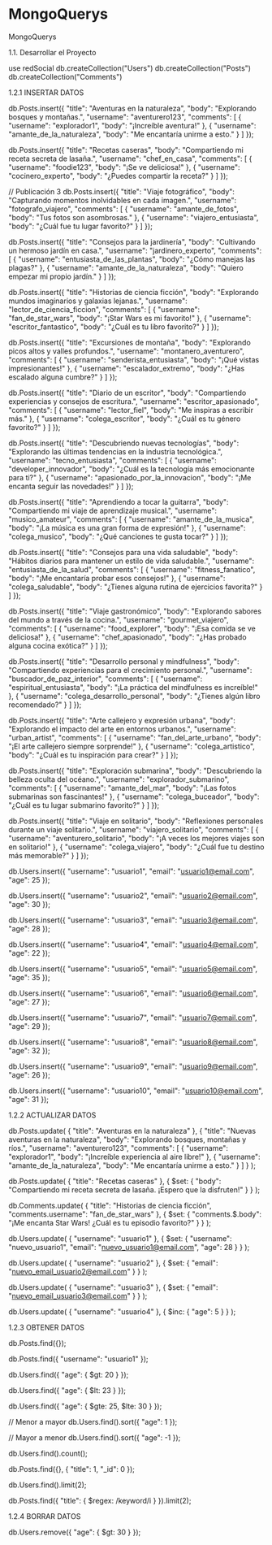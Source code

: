 # MongoQuerys
MongoQuerys

1.1. Desarrollar el Proyecto

use redSocial
db.createCollection("Users")
db.createCollection("Posts")
db.createCollection("Comments")



1.2.1 INSERTAR DATOS


db.Posts.insert({
  "title": "Aventuras en la naturaleza",
  "body": "Explorando bosques y montañas.",
  "username": "aventurero123",
  "comments": [
    { "username": "explorador1", "body": "¡Increíble aventura!" },
    { "username": "amante_de_la_naturaleza", "body": "Me encantaría unirme a esto." }
  ]
});

db.Posts.insert({
  "title": "Recetas caseras",
  "body": "Compartiendo mi receta secreta de lasaña.",
  "username": "chef_en_casa",
  "comments": [
    { "username": "foodie123", "body": "¡Se ve deliciosa!" },
    { "username": "cocinero_experto", "body": "¿Puedes compartir la receta?" }
  ]
});

// Publicación 3
db.Posts.insert({
  "title": "Viaje fotográfico",
  "body": "Capturando momentos inolvidables en cada imagen.",
  "username": "fotografo_viajero",
  "comments": [
    { "username": "amante_de_fotos", "body": "Tus fotos son asombrosas." },
    { "username": "viajero_entusiasta", "body": "¿Cuál fue tu lugar favorito?" }
  ]
});



db.Posts.insert({
  "title": "Consejos para la jardinería",
  "body": "Cultivando un hermoso jardín en casa.",
  "username": "jardinero_experto",
  "comments": [
    { "username": "entusiasta_de_las_plantas", "body": "¿Cómo manejas las plagas?" },
    { "username": "amante_de_la_naturaleza", "body": "Quiero empezar mi propio jardín." }
  ]
});


db.Posts.insert({
  "title": "Historias de ciencia ficción",
  "body": "Explorando mundos imaginarios y galaxias lejanas.",
  "username": "lector_de_ciencia_ficcion",
  "comments": [
    { "username": "fan_de_star_wars", "body": "¡Star Wars es mi favorito!" },
    { "username": "escritor_fantastico", "body": "¿Cuál es tu libro favorito?" }
  ]
});


db.Posts.insert({
  "title": "Excursiones de montaña",
  "body": "Explorando picos altos y valles profundos.",
  "username": "montanero_aventurero",
  "comments": [
    { "username": "senderista_entusiasta", "body": "¡Qué vistas impresionantes!" },
    { "username": "escalador_extremo", "body": "¿Has escalado alguna cumbre?" }
  ]
});


db.Posts.insert({
  "title": "Diario de un escritor",
  "body": "Compartiendo experiencias y consejos de escritura.",
  "username": "escritor_apasionado",
  "comments": [
    { "username": "lector_fiel", "body": "Me inspiras a escribir más." },
    { "username": "colega_escritor", "body": "¿Cuál es tu género favorito?" }
  ]
});




db.Posts.insert({
  "title": "Descubriendo nuevas tecnologías",
  "body": "Explorando las últimas tendencias en la industria tecnológica.",
  "username": "tecno_entusiasta",
  "comments": [
    { "username": "developer_innovador", "body": "¿Cuál es la tecnología más emocionante para ti?" },
    { "username": "apasionado_por_la_innovacion", "body": "¡Me encanta seguir las novedades!" }
  ]
});


db.Posts.insert({
  "title": "Aprendiendo a tocar la guitarra",
  "body": "Compartiendo mi viaje de aprendizaje musical.",
  "username": "musico_amateur",
  "comments": [
    { "username": "amante_de_la_musica", "body": "¡La música es una gran forma de expresión!" },
    { "username": "colega_musico", "body": "¿Qué canciones te gusta tocar?" }
  ]
});


db.Posts.insert({
  "title": "Consejos para una vida saludable",
  "body": "Hábitos diarios para mantener un estilo de vida saludable.",
  "username": "entusiasta_de_la_salud",
  "comments": [
    { "username": "fitness_fanatico", "body": "¡Me encantaría probar esos consejos!" },
    { "username": "colega_saludable", "body": "¿Tienes alguna rutina de ejercicios favorita?" }
  ]
});




db.Posts.insert({
  "title": "Viaje gastronómico",
  "body": "Explorando sabores del mundo a través de la cocina.",
  "username": "gourmet_viajero",
  "comments": [
    { "username": "food_explorer", "body": "¡Esa comida se ve deliciosa!" },
    { "username": "chef_apasionado", "body": "¿Has probado alguna cocina exótica?" }
  ]
});


db.Posts.insert({
  "title": "Desarrollo personal y mindfulness",
  "body": "Compartiendo experiencias para el crecimiento personal.",
  "username": "buscador_de_paz_interior",
  "comments": [
    { "username": "espiritual_entusiasta", "body": "¡La práctica del mindfulness es increíble!" },
    { "username": "colega_desarrollo_personal", "body": "¿Tienes algún libro recomendado?" }
  ]
});

db.Posts.insert({
  "title": "Arte callejero y expresión urbana",
  "body": "Explorando el impacto del arte en entornos urbanos.",
  "username": "urban_artist",
  "comments": [
    { "username": "fan_del_arte_urbano", "body": "¡El arte callejero siempre sorprende!" },
    { "username": "colega_artistico", "body": "¿Cuál es tu inspiración para crear?" }
  ]
});


db.Posts.insert({
  "title": "Exploración submarina",
  "body": "Descubriendo la belleza oculta del océano.",
  "username": "explorador_submarino",
  "comments": [
    { "username": "amante_del_mar", "body": "¡Las fotos submarinas son fascinantes!" },
    { "username": "colega_buceador", "body": "¿Cuál es tu lugar submarino favorito?" }
  ]
});


db.Posts.insert({
  "title": "Viaje en solitario",
  "body": "Reflexiones personales durante un viaje solitario.",
  "username": "viajero_solitario",
  "comments": [
    { "username": "aventurero_solitario", "body": "¡A veces los mejores viajes son en solitario!" },
    { "username": "colega_viajero", "body": "¿Cuál fue tu destino más memorable?" }
  ]
});




db.Users.insert({
  "username": "usuario1",
  "email": "usuario1@email.com",
  "age": 25
});


db.Users.insert({
  "username": "usuario2",
  "email": "usuario2@email.com",
  "age": 30
});


db.Users.insert({
  "username": "usuario3",
  "email": "usuario3@email.com",
  "age": 28
});


db.Users.insert({
  "username": "usuario4",
  "email": "usuario4@email.com",
  "age": 22
});


db.Users.insert({
  "username": "usuario5",
  "email": "usuario5@email.com",
  "age": 35
});


db.Users.insert({
  "username": "usuario6",
  "email": "usuario6@email.com",
  "age": 27
});


db.Users.insert({
  "username": "usuario7",
  "email": "usuario7@email.com",
  "age": 29
});


db.Users.insert({
  "username": "usuario8",
  "email": "usuario8@email.com",
  "age": 32
});


db.Users.insert({
  "username": "usuario9",
  "email": "usuario9@email.com",
  "age": 26
});


db.Users.insert({
  "username": "usuario10",
  "email": "usuario10@email.com",
  "age": 31
});





1.2.2 ACTUALIZAR DATOS

db.Posts.update(
   { "title": "Aventuras en la naturaleza" },
   {
     "title": "Nuevas aventuras en la naturaleza",
     "body": "Explorando bosques, montañas y ríos.",
     "username": "aventurero123",
     "comments": [
       { "username": "explorador1", "body": "¡Increíble experiencia al aire libre!" },
       { "username": "amante_de_la_naturaleza", "body": "Me encantaría unirme a esto." }
     ]
   }
);



db.Posts.update(
   { "title": "Recetas caseras" },
   { $set: { "body": "Compartiendo mi receta secreta de lasaña. ¡Espero que la disfruten!" } }
);



db.Comments.update(
   { "title": "Historias de ciencia ficción", "comments.username": "fan_de_star_wars" },
   { $set: { "comments.$.body": "¡Me encanta Star Wars! ¿Cuál es tu episodio favorito?" } }
);




db.Users.update(
   { "username": "usuario1" },
   {
     $set: {
       "username": "nuevo_usuario1",
       "email": "nuevo_usuario1@email.com",
       "age": 28
     }
   }
);

db.Users.update(
   { "username": "usuario2" },
   { $set: { "email": "nuevo_email_usuario2@email.com" } }
);

db.Users.update(
   { "username": "usuario3" },
   { $set: { "email": "nuevo_email_usuario3@email.com" } }
);

db.Users.update(
   { "username": "usuario4" },
   { $inc: { "age": 5 } }
);



1.2.3 OBTENER DATOS

db.Posts.find({});



db.Posts.find({ "username": "usuario1" });



db.Users.find({ "age": { $gt: 20 } });



db.Users.find({ "age": { $lt: 23 } });



db.Users.find({ "age": { $gte: 25, $lte: 30 } });



// Menor a mayor
db.Users.find().sort({ "age": 1 });

// Mayor a menor
db.Users.find().sort({ "age": -1 });



db.Users.find().count();



db.Posts.find({}, { "title": 1, "_id": 0 });



db.Users.find().limit(2);



db.Posts.find({ "title": { $regex: /keyword/i } }).limit(2);




1.2.4 BORRAR DATOS

db.Users.remove({ "age": { $gt: 30 } });



